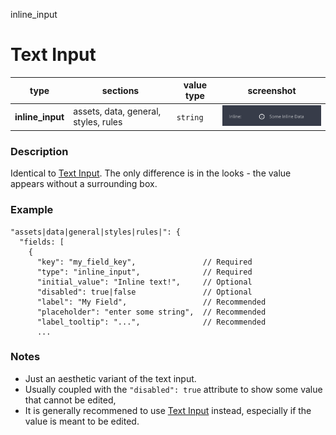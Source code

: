 inline_input

# Text Input

| type             | sections                             | value type | screenshot                                         |
| ---------------- | ------------------------------------ | ---------- | -------------------------------------------------- |
| **inline_input** | assets, data, general, styles, rules | `string`   | <img src="../assets/inline_input.png" width=220 /> |

### Description

Identical to [Text Input](/plugins-manifest/fields/text-input.md). The only difference is in the looks - the value appears without a surrounding box.

### Example

```
"assets|data|general|styles|rules|": {
  "fields: [
    {
      "key": "my_field_key",               // Required
      "type": "inline_input",              // Required
      "initial_value": "Inline text!",     // Optional
      "disabled": true|false               // Optional
      "label": "My Field",                 // Recommended
      "placeholder": "enter some string",  // Recommended
      "label_tooltip": "...",              // Recommended
      ...

```

### Notes

- Just an aesthetic variant of the text input.
- Usually coupled with the `"disabled": true` attribute to show some value that cannot be edited,
- It is generally recommened to use [Text Input](/plugins-manifest/fields/text-input.md) instead, especially if the value is meant to be edited.

